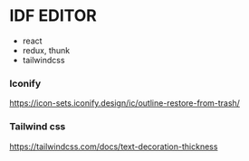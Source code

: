 # IDF EDITOR

- react
- redux, thunk
- tailwindcss


### Iconify

https://icon-sets.iconify.design/ic/outline-restore-from-trash/

### Tailwind css

https://tailwindcss.com/docs/text-decoration-thickness
